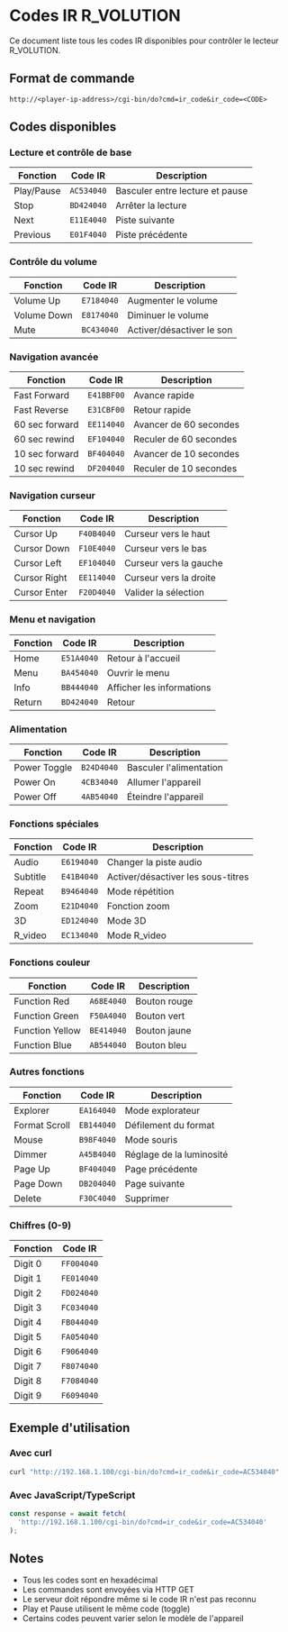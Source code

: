 # Codes IR R_VOLUTION

Ce document liste tous les codes IR disponibles pour contrôler le lecteur R_VOLUTION.

## Format de commande

```
http://<player-ip-address>/cgi-bin/do?cmd=ir_code&ir_code=<CODE>
```

## Codes disponibles

### Lecture et contrôle de base

| Fonction | Code IR | Description |
|----------|---------|-------------|
| Play/Pause | `AC534040` | Basculer entre lecture et pause |
| Stop | `BD424040` | Arrêter la lecture |
| Next | `E11E4040` | Piste suivante |
| Previous | `E01F4040` | Piste précédente |

### Contrôle du volume

| Fonction | Code IR | Description |
|----------|---------|-------------|
| Volume Up | `E7184040` | Augmenter le volume |
| Volume Down | `E8174040` | Diminuer le volume |
| Mute | `BC434040` | Activer/désactiver le son |

### Navigation avancée

| Fonction | Code IR | Description |
|----------|---------|-------------|
| Fast Forward | `E41BBF00` | Avance rapide |
| Fast Reverse | `E31CBF00` | Retour rapide |
| 60 sec forward | `EE114040` | Avancer de 60 secondes |
| 60 sec rewind | `EF104040` | Reculer de 60 secondes |
| 10 sec forward | `BF404040` | Avancer de 10 secondes |
| 10 sec rewind | `DF204040` | Reculer de 10 secondes |

### Navigation curseur

| Fonction | Code IR | Description |
|----------|---------|-------------|
| Cursor Up | `F40B4040` | Curseur vers le haut |
| Cursor Down | `F10E4040` | Curseur vers le bas |
| Cursor Left | `EF104040` | Curseur vers la gauche |
| Cursor Right | `EE114040` | Curseur vers la droite |
| Cursor Enter | `F20D4040` | Valider la sélection |

### Menu et navigation

| Fonction | Code IR | Description |
|----------|---------|-------------|
| Home | `E51A4040` | Retour à l\'accueil |
| Menu | `BA454040` | Ouvrir le menu |
| Info | `BB444040` | Afficher les informations |
| Return | `BD424040` | Retour |

### Alimentation

| Fonction | Code IR | Description |
|----------|---------|-------------|
| Power Toggle | `B24D4040` | Basculer l\'alimentation |
| Power On | `4CB34040` | Allumer l\'appareil |
| Power Off | `4AB54040` | Éteindre l\'appareil |

### Fonctions spéciales

| Fonction | Code IR | Description |
|----------|---------|-------------|
| Audio | `E6194040` | Changer la piste audio |
| Subtitle | `E41B4040` | Activer/désactiver les sous-titres |
| Repeat | `B9464040` | Mode répétition |
| Zoom | `E21D4040` | Fonction zoom |
| 3D | `ED124040` | Mode 3D |
| R_video | `EC134040` | Mode R_video |

### Fonctions couleur

| Fonction | Code IR | Description |
|----------|---------|-------------|
| Function Red | `A68E4040` | Bouton rouge |
| Function Green | `F50A4040` | Bouton vert |
| Function Yellow | `BE414040` | Bouton jaune |
| Function Blue | `AB544040` | Bouton bleu |

### Autres fonctions

| Fonction | Code IR | Description |
|----------|---------|-------------|
| Explorer | `EA164040` | Mode explorateur |
| Format Scroll | `EB144040` | Défilement du format |
| Mouse | `B98F4040` | Mode souris |
| Dimmer | `A45B4040` | Réglage de la luminosité |
| Page Up | `BF404040` | Page précédente |
| Page Down | `DB204040` | Page suivante |
| Delete | `F30C4040` | Supprimer |

### Chiffres (0-9)

| Fonction | Code IR |
|----------|---------|
| Digit 0 | `FF004040` |
| Digit 1 | `FE014040` |
| Digit 2 | `FD024040` |
| Digit 3 | `FC034040` |
| Digit 4 | `FB044040` |
| Digit 5 | `FA054040` |
| Digit 6 | `F9064040` |
| Digit 7 | `F8074040` |
| Digit 8 | `F7084040` |
| Digit 9 | `F6094040` |

## Exemple d\'utilisation

### Avec curl
```bash
curl "http://192.168.1.100/cgi-bin/do?cmd=ir_code&ir_code=AC534040"
```

### Avec JavaScript/TypeScript
```typescript
const response = await fetch(
  'http://192.168.1.100/cgi-bin/do?cmd=ir_code&ir_code=AC534040'
);
```

## Notes

- Tous les codes sont en hexadécimal
- Les commandes sont envoyées via HTTP GET
- Le serveur doit répondre même si le code IR n\'est pas reconnu
- Play et Pause utilisent le même code (toggle)
- Certains codes peuvent varier selon le modèle de l\'appareil